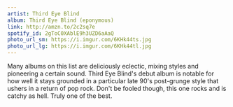 ```yaml
---
artist: Third Eye Blind
album: Third Eye Blind (eponymous)
link: http://amzn.to/2c2sq7e
spotify_id: 2gToC0XAblE9h3UZD6aAaQ
photo_url_sm: https://i.imgur.com/6KHk44ts.jpg
photo_url_lg: https://i.imgur.com/6KHk44tl.jpg
---
```

Many albums on this list are deliciously eclectic, mixing styles and pioneering a certain sound. Third Eye Blind's debut album is notable for how well it stays grounded in a particular late 90's post-grunge style that ushers in a return of pop rock. Don't be fooled though, this one rocks and is catchy as hell. Truly one of the best.